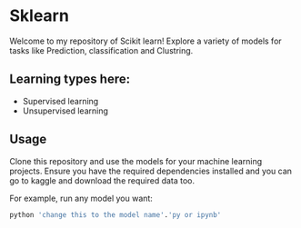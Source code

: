# Sklearn
Welcome to my repository of Scikit learn! Explore a variety of models for tasks like Prediction, classification and Clustring.

## Learning types here:

- Supervised learning
- Unsupervised learning

## Usage

Clone this repository and use the models for your machine learning projects. Ensure you have the required dependencies installed and you can go to kaggle and download the required data too.

For example, run any model you want:

```bash
python 'change this to the model name'.'py or ipynb'
